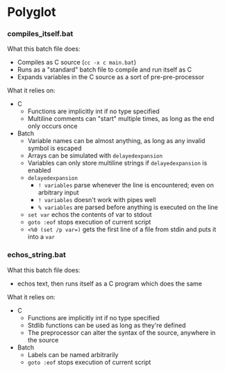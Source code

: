 
# Polyglot
### compiles_itself.bat
What this batch file does:
* Compiles as C source (`cc -x c main.bat`)
* Runs as a "standard" batch file to compile and run itself as C
* Expands variables in the C source as a sort of pre-pre-processor

What it relies on:
* C
	* Functions are implicitly int if no type specified
	* Multiline comments can "start" multiple times, as long as the end only occurs once
* Batch
	* Variable names can be almost anything, as long as any invalid symbol is escaped
	* Arrays can be simulated with `delayedexpansion`
	* Variables can only store multiline strings if `delayedexpansion` is enabled
	* `delayedexpansion`
		* `! variables` parse whenever the line is encountered; even on arbitrary input
		* `! variables` doesn't work with pipes well
		* `% variables` are parsed before anything is executed on the line
	* `set var` echos the contents of var to stdout
	* `goto :eof` stops execution of current script
	* `<%0 (set /p var=)` gets the first line of a file from stdin and puts it into a `var`


### echos_string.bat
What this batch file does:
* echos text, then runs itself as a C program which does the same

What it relies on:
* C
	* Functions are implicitly int if no type specified
	* Stdlib functions can be used as long as they're defined
	* The preprocessor can alter the syntax of the source, anywhere in the source
* Batch
	* Labels can be named arbitrarily
	* `goto :eof` stops execution of current script
